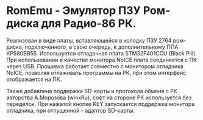 # RomEmu - Эмулятор ПЗУ Ром-диска для Радио-86 РК.

Реализован в виде платы, вставляющейся в колодку ПЗУ 2764 ром-диска, подключенного, в свою очередь, к дополнительному ППА КР580ВВ55.
Используется отладочная плата STM32F401CCU (Black Pill). При использовании в качестве монитора NoICE плата соединяется с ПК через USB.
Прошивка работает совместно с монитором отладчика NoICE, позволяя отлаживать программы на РК, при этом интерфейс отображается на ПК.

Также добавлена поддержка SD-карты и протокола обмена с РК авторства А.Морозова (winxRu), софт на стороне РК используется без переделок.
При нажатой кнопке KEY запускается поддержка монитора отладчика, при отпущенной  - адаптор SD-карты.
